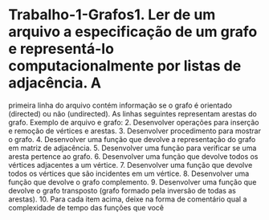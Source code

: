 # Trabalho-1-Grafos1. Ler de um arquivo a especificação de um grafo e representá-lo computacionalmente por listas de adjacência. A
primeira linha do arquivo contém informação se o grafo é orientado (directed) ou não (undirected). As linhas
seguintes representam arestas do grafo. Exemplo de arquivo e grafo:
2. Desenvolver operações para inserção e remoção de vértices e arestas.
3. Desenvolver procedimento para mostrar o grafo.
4. Desenvolver uma função que devolve a representação do grafo em matriz de adjacência.
5. Desenvolver uma função para verificar se uma aresta pertence ao grafo.
6. Desenvolver uma função que devolve todos os vértices adjacentes a um vértice.
7. Desenvolver uma função que devolve todos os vértices que são incidentes em um vértice.
8. Desenvolver uma função que devolve o grafo complemento.
9. Desenvolver uma função que devolve o grafo transposto (grafo formado pela inversão de todas as arestas).
10. Para cada item acima, deixe na forma de comentário qual a complexidade de tempo das funções que você
